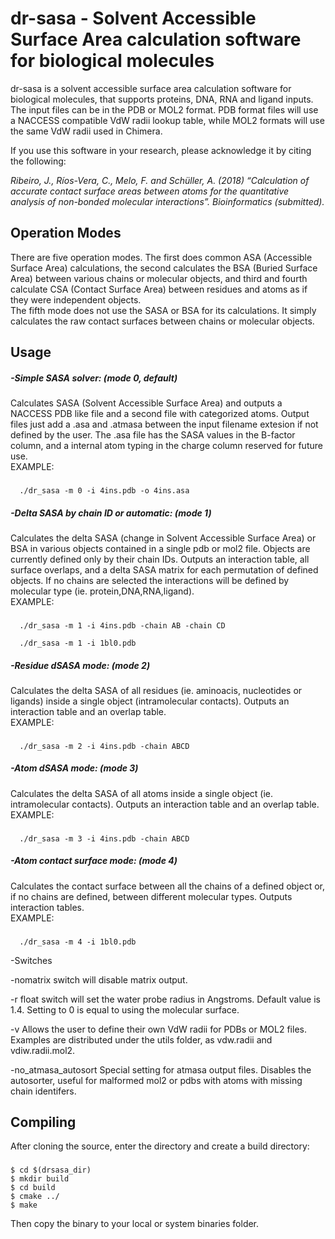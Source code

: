 # dr-sasa - Solvent Accessible Surface Area calculation software for biological molecules

dr-sasa is a solvent accessible surface area calculation software for biological molecules, that supports proteins, DNA, RNA and ligand inputs. The input files can be in the PDB or MOL2 format. PDB format files will use a NACCESS compatible VdW radii lookup table, while MOL2 formats will use the same VdW radii used in Chimera.

If you use this software in your research, please acknowledge it by citing the following:

*Ribeiro, J., Ríos-Vera, C., Melo, F. and Schüller, A. (2018) “Calculation of accurate contact surface areas
between atoms for the quantitative analysis of non-bonded molecular interactions”. Bioinformatics (submitted).*

## Operation Modes

There are five operation modes. The first does common ASA (Accessible Surface Area) calculations, the second calculates the BSA (Buried Surface Area) between various chains or molecular objects, and third and fourth calculate CSA (Contact Surface Area) between residues and atoms as if they were independent objects.  
The fifth mode does not use the SASA or BSA for its calculations. It simply calculates the raw contact surfaces between chains or molecular objects.

## Usage

##### -Simple SASA solver: (mode 0, default)  
Calculates SASA (Solvent Accessible Surface Area) and outputs a NACCESS PDB like file and a second file with categorized atoms.
Output files just add a .asa and .atmasa between the input filename extesion if not defined by the user.
The .asa file has the SASA values in the B-factor column, and a internal atom typing in the charge column reserved for future use.  
EXAMPLE:
###
```
  ./dr_sasa -m 0 -i 4ins.pdb -o 4ins.asa
```
##### -Delta SASA by chain ID or automatic: (mode 1)  
Calculates the delta SASA (change in Solvent Accessible Surface Area) or BSA in various objects contained in a single pdb or mol2 file.
Objects are currently defined only by their chain IDs.
Outputs an interaction table, all surface overlaps, and a delta SASA matrix for each
permutation of defined objects.
If no chains are selected the interactions will be defined by molecular type (ie. protein,DNA,RNA,ligand).  
EXAMPLE:
###
```
  ./dr_sasa -m 1 -i 4ins.pdb -chain AB -chain CD

  ./dr_sasa -m 1 -i 1bl0.pdb
```
##### -Residue dSASA mode: (mode 2)  
Calculates the delta SASA of all residues (ie. aminoacis, nucleotides or ligands) inside a single object (intramolecular contacts).
Outputs an interaction table and an overlap table.  
EXAMPLE:
###
```
  ./dr_sasa -m 2 -i 4ins.pdb -chain ABCD
```
##### -Atom dSASA mode: (mode 3)  
Calculates the delta SASA of all atoms inside a single object (ie. intramolecular contacts).
Outputs an interaction table and an overlap table.  
EXAMPLE:
###
```
  ./dr_sasa -m 3 -i 4ins.pdb -chain ABCD
```
##### -Atom contact surface mode: (mode 4)  
Calculates the contact surface between all the chains of a defined object or, if no chains are defined, between different molecular types.
Outputs interaction tables.  
EXAMPLE:
###
```
  ./dr_sasa -m 4 -i 1bl0.pdb
```
 -Switches  

-nomatrix switch will disable matrix output.

-r float  switch will set the water probe radius in Angstroms. Default value is 1.4. Setting to 0 is equal to using the molecular surface.

-v  Allows the user to define their own VdW radii for PDBs or MOL2 files. Examples are distributed under the utils folder, as vdw.radii and vdiw.radii.mol2.

-no_atmasa_autosort Special setting for atmasa output files. Disables the autosorter, useful for malformed mol2 or pdbs with atoms with missing chain identifers.
## Compiling
After cloning the source, enter the directory and create a build directory:

###
```
$ cd $(drsasa_dir)
$ mkdir build
$ cd build
$ cmake ../
$ make
```

Then copy the binary to your local or system binaries folder.
